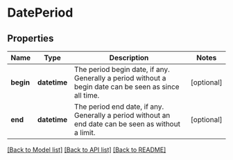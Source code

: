 # DatePeriod

## Properties
Name | Type | Description | Notes
------------ | ------------- | ------------- | -------------
**begin** | **datetime** | The period begin date, if any. Generally a period without a begin date can be seen as since all time.  | [optional] 
**end** | **datetime** | The period end date, if any. Generally a period without an end date can be seen as without a limit.  | [optional] 

[[Back to Model list]](../README.md#documentation-for-models) [[Back to API list]](../README.md#documentation-for-api-endpoints) [[Back to README]](../README.md)


